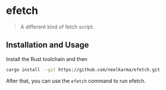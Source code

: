 # efetch

> A different kind of fetch script.

## Installation and Usage

Install the Rust toolchain and then

```sh
cargo install --git https://github.com/neelkarma/efetch.git
```

After that, you can use the `efetch` command to run efetch.
